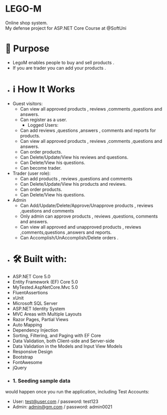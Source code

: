 # LEGO-M
Online shop system.
<br/>
My defense project for ASP.NET Core Course at @SoftUni

# 🎯 Purpose
- LegoM enables people to buy and sell products .
- If you are trader you can add your products .
- # :information_source: How It Works
 - Guest visitors:
   - Can view all approved products , reviews ,comments ,questions and answers.
   - Can register as a user.
     - Logged Users:
   - Can add reviews ,questions ,answers , comments and reports for products.
   - Can view all approved products , reviews ,comments ,questions and answers.
   - Can order products.
   - Can Delete/Update/View his reviews and questions.
   - Can Delete/View his questions.
   - Can become trader.
 - Trader (user role):
   - Can add products , reviews ,questions and comments
   - Can Delete/Update/View his products  and reviews.
   - Can order products.
   - Can Delete/View his questions.
 - Admin
   - Can Add/Update/Delete/Approve/Unapprove products , reviews ,questions and comments
   - Only admin can approve products , reviews ,questions, comments and answers.
   - Can view all approved and unapproved products , reviews ,comments,questions ,answers and reports.
   - Can Accomplish/UnAccomplish/Delete orders .
- # 🛠 Built with:
- ASP.NET Core 5.0
- Entity Framework (EF) Core 5.0
- MyTested.AspNetCore.Mvc 5.0
- FluentAssertions
- xUnit
- Microsoft SQL Server 
- ASP.NET Identity System
- MVC Areas with Multiple Layouts
- Razor Pages, Partial Views
- Auto Мapping
- Dependency Injection
- Sorting, Filtering, and Paging with EF Core
- Data Validation, both Client-side and Server-side
- Data Validation in the Models and Input View Models
- Responsive Design
- Bootstrap
- FontAwesome
- jQuery
- ### 1. Seeding sample data
would happen once you run the application, including Test Accounts:
  - User: test@user.com / password: test123
  - Admin: admin@gm.com / password: admin0021

